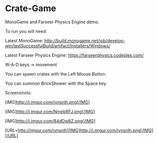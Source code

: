 Crate-Game
==========

MonoGame and Farseer Physics Engine demo.

To run you will need:

Latest MonoGame: http://build.monogame.net/job/develop-win/lastSuccessfulBuild/artifact/Installers/Windows/

Latest Farseer Physics Engine: https://farseerphysics.codeplex.com/

W-A-D keys -> movement

You can spawn crates with the Left Mouse Button.

You can summon BrickShower with the Space key.

Screenshots: 

[IMG]http://i.imgur.com/iynsnlh.png[/IMG]

[IMG]http://i.imgur.com/NmebRFJ.png[/IMG]

[IMG]http://i.imgur.com/84dDw8Z.png[/IMG]

[URL=http://imgur.com/iynsnlh][IMG]http://i.imgur.com/iynsnlh.png[/IMG][/URL]


              
